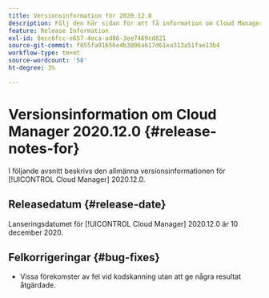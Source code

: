 ```yaml
---
title: Versionsinformation för 2020.12.0
description: Följ den här sidan för att få information om Cloud Manager 2020.12.0.
feature: Release Information
exl-id: 8ecc6fcc-e657-4eca-ad86-3ee7469cd821
source-git-commit: f855fa91656e4b3806a617d61ea313a51fae13b4
workflow-type: tm+mt
source-wordcount: '58'
ht-degree: 3%

---
```


# Versionsinformation om Cloud Manager 2020.12.0 {#release-notes-for}

I följande avsnitt beskrivs den allmänna versionsinformationen för [!UICONTROL Cloud Manager] 2020.12.0.

## Releasedatum {#release-date}

Lanseringsdatumet för [!UICONTROL Cloud Manager] 2020.12.0 är 10 december 2020.

## Felkorrigeringar {#bug-fixes}

* Vissa förekomster av fel vid kodskanning utan att ge några resultat åtgärdade.
